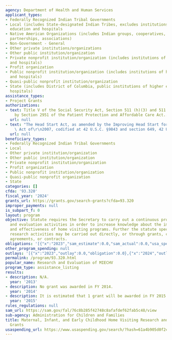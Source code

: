 ```yaml
---
agency: Department of Health and Human Services
applicant_types:
- Federally Recognized Indian Tribal Governments
- Local (includes State-designated Indian Tribes, excludes institutions of higher
  education and hospitals
- Native American Organizations (includes Indian groups, cooperatives, corporations,
  partnerships, associations)
- Non-Government - General
- Other private institutions/organizations
- Other public institution/organization
- Private nonprofit institution/organization (includes institutions of higher education
  and hospitals)
- Profit organization
- Public nonprofit institution/organization (includes institutions of higher education
  and hospitals)
- Quasi-public nonprofit institution/organization
- State (includes District of Columbia, public institutions of higher education and
  hospitals)
assistance_types:
- Project Grants
authorizations:
- text: Title V of the Social Security Act, Section 511 (h)(3) and 511 (j) as amended
    by Section 2951 of the Patient Protection and Affordable Care Act.. Pub. L. 111-148.
  url: null
- text: "The Head Start Act, as amended by the Improving Head Start for School Readiness\
    \ Act of\r\n2007, codified at 42 U.S.C. §9843 and section 649, 42 U.S.C. §9844."
  url: null
beneficiary_types:
- Federally Recognized Indian Tribal Governments
- Local
- Other private institution/organization
- Other public institution/organization
- Private nonprofit institution/organization
- Profit organization
- Public nonprofit institution/organization
- Quasi-public nonprofit organization
- State
categories: []
cfda: '93.320'
fiscal_year: '2024'
grants_url: https://grants.gov/search-grants?cfda=93.320
improper_payments: null
is_subpart_f: 0
layout: program
objective: Statute requires the Secretary to carry out a continuous program of research
  and evaluation activities in order to increase knowledge about the implementation
  and effectiveness of home visiting programs. Further the statute specifies these
  research activities may be carried out directly, or through grants, cooperative
  agreements, or contracts.
obligations: '[{"x":"2023","sam_estimate":0.0,"sam_actual":0.0,"usa_spending_actual":0.0},{"x":"2024","sam_estimate":0.0,"sam_actual":0.0,"usa_spending_actual":0.0},{"x":"2025","sam_estimate":0.0,"sam_actual":0.0,"usa_spending_actual":0.0}]'
other_program_spending: null
outlays: '[{"x":"2023","outlay":0.0,"obligation":0.0},{"x":"2024","outlay":0.0,"obligation":0.0},{"x":"2025","outlay":0.0,"obligation":0.0}]'
permalink: /program/93.320.html
popular_name: Research and Evaluation of MIECHV
program_type: assistance_listing
results:
- description: N/A.
  year: '2013'
- description: No grant was awarded in FY 2014.
  year: '2014'
- description: It is estimated that 1 grant will be awarded in FY 2015.
  year: '2015'
rules_regulations: null
sam_url: https://sam.gov/fal/76c8b285f42748c8afafdef62fab5c48/view
sub-agency: Administration for Children and Families
title: Maternal, Infant, and Early Childhood Home Visiting Research and Evaluation
  Grants
usaspending_url: https://www.usaspending.gov/search/?hash=61a4b905d0f2c669c369daca9d517c2b
---
```

